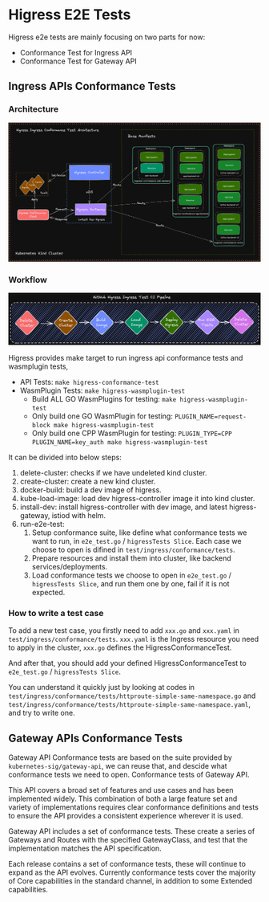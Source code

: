 # Higress E2E Tests

Higress e2e tests are mainly focusing on two parts for now:

+ Conformance Test for Ingress API
+ Conformance Test for Gateway API

## Ingress APIs Conformance Tests

### Architecture

![ingress-arch](./e2e/arch.png)

### Workflow

![ingress-workflow](./e2e/pipeline.png)

Higress provides make target to run ingress api conformance tests and wasmplugin tests,

+  API Tests: `make higress-conformance-test`
+  WasmPlugin Tests: `make higress-wasmplugin-test`
    + Build ALL GO WasmPlugins for testing: `make higress-wasmplugin-test`
    + Only build one GO WasmPlugin for testing: `PLUGIN_NAME=request-block make higress-wasmplugin-test`
    + Only build one CPP WasmPlugin for testing: `PLUGIN_TYPE=CPP PLUGIN_NAME=key_auth make higress-wasmplugin-test`

It can be divided into below steps:

1. delete-cluster: checks if we have undeleted kind cluster.
2. create-cluster: create a new kind cluster.
3. docker-build: build a dev image of higress.
4. kube-load-image: load dev higress-controller image it into kind cluster.
5. install-dev: install higress-controller with dev image, and latest higress-gateway, istiod with helm.
6. run-e2e-test:
    1. Setup conformance suite, like define what conformance tests we want to run, in `e2e_test.go` / `higressTests Slice`. Each case we choose to open is difined in `test/ingress/conformance/tests`.
    2. Prepare resources and install them into cluster, like backend services/deployments.
    3. Load conformance tests we choose to open in `e2e_test.go` / `higressTests Slice`, and run them one by one, fail if it is not expected.

### How to write a test case

To add a new test case, you firstly need to add `xxx.go` and `xxx.yaml` in `test/ingress/conformance/tests`. `xxx.yaml` is the Ingress resource you need to apply in the cluster, `xxx.go` defines the HigressConformanceTest.

And after that, you should add your defined HigressConformanceTest to `e2e_test.go` / `higressTests Slice`.

You can understand it quickly just by looking at codes in `test/ingress/conformance/tests/httproute-simple-same-namespace.go` and `test/ingress/conformance/tests/httproute-simple-same-namespace.yaml`, and try to write one.

## Gateway APIs Conformance Tests

Gateway API Conformance tests are based on the suite provided by `kubernetes-sig/gateway-api`, we can reuse that,
and descide what conformance tests we need to open. Conformance tests of Gateway API.

This API covers a broad set of features and use cases and has been implemented widely.
This combination of both a large feature set and variety of implementations requires
clear conformance definitions and tests to ensure the API provides a consistent experience wherever it is used.

Gateway API includes a set of conformance tests. These create a series of Gateways and Routes with the specified
GatewayClass, and test that the implementation matches the API specification.

Each release contains a set of conformance tests, these will continue to expand as the API evolves.
Currently conformance tests cover the majority of Core capabilities in the standard channel, in addition to some Extended capabilities.
